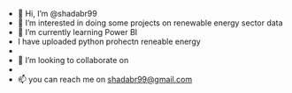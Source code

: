 - 👋 Hi, I’m @shadabr99
- 👀 I’m interested in doing some projects on renewable energy sector data
- 🌱 I’m currently learning Power BI
- I have uploaded python prohectn reneable energy
- 
- 💞️ I’m looking to collaborate on 
- 
- 📫 you can reach me on shadabr99@gmail.com

<!---
shadabr99/shadabr99 is a ✨ special ✨ repository because its `README.md` (this file) appears on your GitHub profile.
You can click the Preview link to take a look at your changes.
--->
